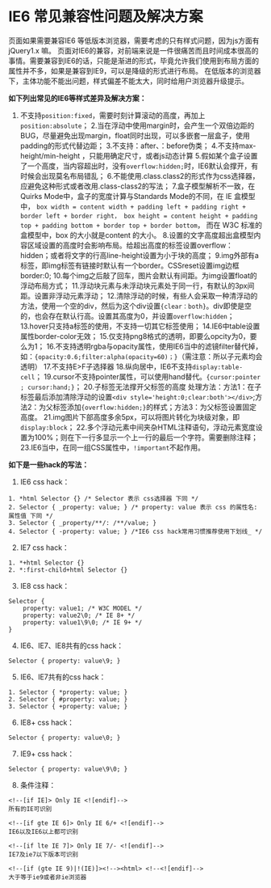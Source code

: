 # IE6 常见兼容性问题及解决方案

页面如果需要兼容IE6 等低版本浏览器，需要考虑的只有样式问题，因为js方面有 jQuery1.x 嘛。
页面对IE6的兼容，对前端来说是一件很痛苦而且时间成本很高的事情。需要兼容到IE6的话，只能是渐进的形式，毕竟允许我们使用到布局方面的属性并不多，如果是兼容到IE9，可以是降级的形式进行布局。
在低版本的浏览器下，主体功能不能出问题，样式偏差不能太大，同时给用户浏览器升级提示。

**如下列出常见的IE6等样式差异及解决方案：**

 1. 不支持`position:fixed`，需要时刻计算滚动的高度，再加上`position:absolute`；
 2.当在浮动中使用margin时，会产生一个双倍边距的BUG，尽量避免出现margin，float同时出现，可以多嵌套一层盒子，使用padding的形式代替边距；
 3.不支持：after、：before伪类；
 4.不支持max-height/min-height ，只能用确定尺寸，或者js动态计算
 5.假如某个盒子设置了一个高度，当内容超出时，没有`overflow:hidden;`时，IE6默认会撑开，有时候会出现莫名布局错乱；
 6.不能使用.class.class2的形式作为css选择器，应避免这种形式或者改用.class-class2的写法；
 7.盒子模型解析不一致，在Quirks Mode中，盒子的宽度计算与Standards Mode的不同，在 IE 盒模型中， `box width = content width + padding left + padding right + border left + border right， box height = content height + padding top + padding bottom + border top + border bottom`， 而在 W3C 标准的盒模型中，box 的大小就是content 的大小。 
 8.设置的文字高度超出盒模型内容区域设置的高度时会影响布局。给超出高度的标签设置overflow：hidden；或者将文字的行高line-height设置为小于块的高度；
 9.img外部有a标签，即img标签有链接时默认有一个border。CSSreset设置img边框border:0; 
 10.每个img之后敲了回车，图片会默认有间距。为img设置float的浮动布局方式； 
 11.浮动块元素与未浮动块元素处于同一行，有默认的3px间距。设置非浮动元素浮动；
 12.清除浮动的时候，有些人会采取一种清浮动的方法，使用一个空的div，然后为这个div设置`{clear：both}`。div即使是空的，也会存在默认行高。设置其高度为0，并设置`overflow:hidden`；
 13.hover只支持a标签的使用，不支持一切其它标签使用；
 14.IE6中table设置属性border-color无效； 
 15.仅支持png8格式的透明，即要么opcity为0，要么为1； 
 16.不支持透明rgba与opacity属性，使用IE6当中的滤镜filter替代掉，如：`{opacity:0.6;filter:alpha(opacity=60)；}`（需注意：所以子元素均会透明）
 17.不支持E>F子选择器
 18.纵向居中，IE6不支持`display:table-cell`；
 19.cursor不支持pointer属性，可以使用hand替代。`{cursor:pointer ; cursor:hand;}`； 
 20.子标签无法撑开父标签的高度  处理方法：方法1：在子标签最后添加清除浮动的设置`<div style='height:0;clear:both'></div>`;方法2：为父标签添加`{overflow:hidden;}`的样式；方法3：为父标签设置固定高度。 
 21.img图片下部高度多余5px，可以将图片转化为块级对象，即`display:block`；
 22.多个浮动元素中间夹杂HTML注释语句，浮动元素宽度设置为100%；则在下一行多显示一个上一行的最后一个字符。需要删除注释；
 23.IE6当中，在同一组CSS属性中，`!important`不起作用。

**如下是一些hack的写法：**

 1. IE6 css hack：
```
1. *html Selector {} /* Selector 表示 css选择器 下同 */ 
2. Selector { _property: value; } /* property: value 表示 css 的属性名: 属性值 下同 */ 
3. Selector { _property/**/: /**/value; } 
4. Selector { -property: value; } /*IE6 css hack常用习惯推荐使用下划线_ */ 
```
 2. IE7 css hack：
```
1. *+html Selector {} 
2. *:first-child+html Selector {} 
```
 3. IE8 css hack：
```
Selector { 
    property: value1; /* W3C MODEL */ 
    property: value2\0; /* IE 8+ */ 
    property: value1\9\0; /* IE 9+ */ 
} 
```
 4. IE6、IE7、IE8共有的css hack：
```
Selector { property: value\9; } 
```
 5. IE6、IE7共有的css hack：
```
1. Selector { *property: value; } 
2. Selector { #property: value; } 
3. Selector { +property: value; } 
```
 6. IE8+ css hack：
```
Selector { property: value\0; } 
```
 7. IE9+ css hack：
```
Selector { property: value\9\0; } 

```
 8. 条件注释：
```
<!--[if IE]> Only IE <![endif]-->
所有的IE可识别

<!--[if gte IE 6]> Only IE 6/+ <![endif]-->
IE6以及IE6以上都可识别

<!--[if lte IE 7]> Only IE 7/- <![endif]-->
IE7及ie7以下版本可识别 
 
<!--[if (gte IE 9)|!(IE)]><!--><html> <!--<![endif]--> 
大于等于ie9或者非ie浏览器 
```